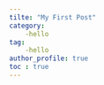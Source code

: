 ```yaml
---
tilte: "My First Post"
category:
    -hello
tag:
    -hello
author_profile: true
toc : true
---
```

